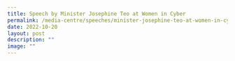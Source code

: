 ```yaml
---
title: Speech by Minister Josephine Teo at Women in Cyber
permalink: /media-centre/speeches/minister-josephine-teo-at-women-in-cyber/
date: 2022-10-20
layout: post
description: ""
image: ""
---
```

